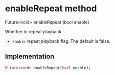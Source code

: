 


# enableRepeat method








Future&lt;void> enableRepeat
(bool enable)





<p>Whether to repeat playback.</p>
<ul>
<li><code>enable</code> repeat playback flag. The default is false.</li>
</ul>



## Implementation

```dart
Future<void> enableRepeat(bool enable);
```







